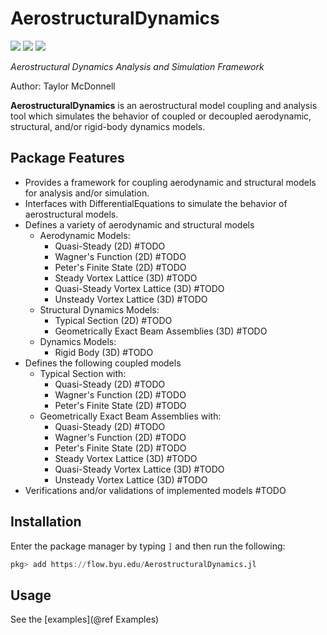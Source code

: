 # AerostructuralDynamics

[![](https://img.shields.io/badge/docs-stable-blue.svg)](https://flow.byu.edu/AerostructuralDynamics.jl/stable)
[![](https://img.shields.io/badge/docs-dev-blue.svg)](https://flow.byu.edu/AerostructuralDynamics.jl/dev)
![](https://github.com/byuflowlab/AerostructuralDynamics.jl/workflows/Run%20tests/badge.svg)

*Aerostructural Dynamics Analysis and Simulation Framework*

Author: Taylor McDonnell

**AerostructuralDynamics** is an aerostructural model coupling and analysis tool which simulates the behavior of coupled or decoupled aerodynamic, structural, and/or rigid-body dynamics models.

## Package Features
 - Provides a framework for coupling aerodynamic and structural models for analysis and/or simulation.
 - Interfaces with DifferentialEquations to simulate the behavior of aerostructural models.
 - Defines a variety of aerodynamic and structural models
   - Aerodynamic Models:
     - Quasi-Steady (2D) #TODO
     - Wagner's Function (2D) #TODO
     - Peter's Finite State (2D) #TODO
     - Steady Vortex Lattice (3D) #TODO
     - Quasi-Steady Vortex Lattice (3D) #TODO
     - Unsteady Vortex Lattice (3D) #TODO
   - Structural Dynamics Models:
     - Typical Section (2D) #TODO
     - Geometrically Exact Beam Assemblies (3D) #TODO
   - Dynamics Models:
     - Rigid Body (3D) #TODO
 - Defines the following coupled models
   - Typical Section with:
     - Quasi-Steady (2D) #TODO
     - Wagner's Function (2D) #TODO
     - Peter's Finite State (2D) #TODO
   - Geometrically Exact Beam Assemblies with:
     - Quasi-Steady (2D) #TODO
     - Wagner's Function (2D) #TODO
     - Peter's Finite State (2D) #TODO
     - Steady Vortex Lattice (3D) #TODO
     - Quasi-Steady Vortex Lattice (3D) #TODO
     - Unsteady Vortex Lattice (3D) #TODO
 - Verifications and/or validations of implemented models #TODO

## Installation

Enter the package manager by typing `]` and then run the following:

```julia
pkg> add https://flow.byu.edu/AerostructuralDynamics.jl
```

## Usage

See the [examples](@ref Examples)

